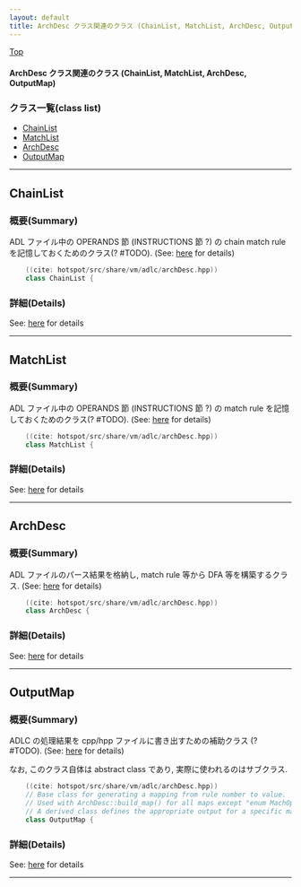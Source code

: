 ```yaml
---
layout: default
title: ArchDesc クラス関連のクラス (ChainList, MatchList, ArchDesc, OutputMap)
---
```

[Top](../index.html)

#### ArchDesc クラス関連のクラス (ChainList, MatchList, ArchDesc, OutputMap)



### クラス一覧(class list)

  * [ChainList](#no4Q0RWD2a)
  * [MatchList](#no9bCvfuzT)
  * [ArchDesc](#novdQryxPz)
  * [OutputMap](#nopJzqqLVu)


---
## <a name="no4Q0RWD2a" id="no4Q0RWD2a">ChainList</a>

### 概要(Summary)
ADL ファイル中の OPERANDS 節 (INSTRUCTIONS 節 ?) の chain match rule を記憶しておくためのクラス(? #TODO). (See: [here](nop0Yyr-jc.html) for details)


```cpp
    ((cite: hotspot/src/share/vm/adlc/archDesc.hpp))
    class ChainList {
```



### 詳細(Details)
See: [here](../doxygen/classChainList.html) for details

---
## <a name="no9bCvfuzT" id="no9bCvfuzT">MatchList</a>

### 概要(Summary)
ADL ファイル中の OPERANDS 節 (INSTRUCTIONS 節 ?) の match rule を記憶しておくためのクラス(? #TODO). (See: [here](nop0Yyr-jc.html) for details)


```cpp
    ((cite: hotspot/src/share/vm/adlc/archDesc.hpp))
    class MatchList {
```



### 詳細(Details)
See: [here](../doxygen/classMatchList.html) for details

---
## <a name="novdQryxPz" id="novdQryxPz">ArchDesc</a>

### 概要(Summary)
ADL ファイルのパース結果を格納し, match rule 等から DFA 等を構築するクラス. (See: [here](nop0Yyr-jc.html) for details)


```cpp
    ((cite: hotspot/src/share/vm/adlc/archDesc.hpp))
    class ArchDesc {
```



### 詳細(Details)
See: [here](../doxygen/classArchDesc.html) for details

---
## <a name="nopJzqqLVu" id="nopJzqqLVu">OutputMap</a>

### 概要(Summary)
ADLC の処理結果を cpp/hpp ファイルに書き出すための補助クラス (? #TODO). (See: [here](nop0Yyr-jc.html) for details)

なお, このクラス自体は abstract class であり, 実際に使われるのはサブクラス.


```cpp
    ((cite: hotspot/src/share/vm/adlc/archDesc.hpp))
    // Base class for generating a mapping from rule number to value.
    // Used with ArchDesc::build_map() for all maps except "enum MachOperands"
    // A derived class defines the appropriate output for a specific mapping.
    class OutputMap {
```




### 詳細(Details)
See: [here](../doxygen/classOutputMap.html) for details

---
